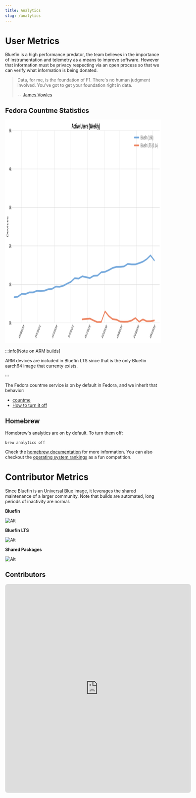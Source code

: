 ```yaml
---
title: Analytics
slug: /analytics
---
```


# User Metrics

Bluefin is a high performance predator, the team believes in the importance of instrumentation and telemetry as a means to improve software. However that information must be privacy respecting via an open process so that we can verify what information is being donated.

> Data, for me, is the foundation of F1. There's no human judgment involved. You've got to get your foundation right in data.
>
> -- [James Vowles](https://www.youtube.com/watch?v=nYzwvTSffiY&t=1025s)

## Fedora Countme Statistics

<img src="https://raw.githubusercontent.com/ublue-os/countme/refs/heads/main/growth_bluefins.svg" alt="Bluefin's CountMe Stats" decoding="async" loading="lazy" width="1280" height="720" />

:::info[Note on ARM builds]

ARM devices are included in Bluefin LTS since that is the only Bluefin aarch64 image that currenty exists.

:::

The Fedora countme service is on by default in Fedora, and we inherit that behavior:

- [countme](https://github.com/wgwoods/fedora-countme-data)
- [How to turn it off](https://coreos.github.io/rpm-ostree/countme/)

## Homebrew

Homebrew's analytics are on by default. To turn them off:

```
brew analytics off
```

Check the [homebrew documentation](https://docs.brew.sh/Analytics) for more information. You can also checkout the [operating system rankings](https://formulae.brew.sh/analytics/os-version/30d/) as a fun competition.

# Contributor Metrics

Since Bluefin is an [Universal Blue](https://universal-blue.org) image, it leverages the shared maintenance of a larger community. Note that builds are automated, long periods of inactivity are normal.

**Bluefin**

![Alt](https://repobeats.axiom.co/api/embed/40b85b252bf6ea25eb90539d1adcea013ccae69a.svg "Repobeats analytics image")

**Bluefin LTS**

![Alt](https://repobeats.axiom.co/api/embed/3e29c59ccd003fe1939ce0bdfccdee2b14203541.svg "Repobeats analytics image")

**Shared Packages**

![Alt](https://repobeats.axiom.co/api/embed/8bde34be4a2fcd7f506672742563f330d0b6b240.svg "Repobeats analytics image")

## Contributors

<iframe
    src="https://insights.linuxfoundation.org/embed/project/ublue-os-bluefin?widget=contributors-leaderboard&startDate=2024-08-08&endDate=2025-08-08&timeRangeKey=past365days&repos=ublue-os-bluefin&metric=all%3Aall"
    width="600"
    height="673"
    allowfullscreen
    loading="lazy"
    style="border: none; border-radius: 8px">
</iframe>

